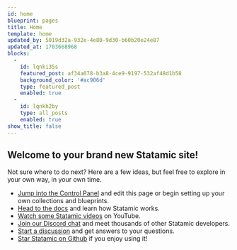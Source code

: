 ```yaml
---
id: home
blueprint: pages
title: Home
template: home
updated_by: 5019d32a-932e-4e80-9d30-b60b20e24e87
updated_at: 1703668968
blocks:
  -
    id: lqnki35s
    featured_post: af34a078-b3a8-4ce9-9197-532af48d1b58
    background_color: '#ac906d'
    type: featured_post
    enabled: true
  -
    id: lqnkh2by
    type: all_posts
    enabled: true
show_title: false
---
```

## Welcome to your brand new Statamic site!

Not sure where to do next? Here are a few ideas, but feel free to explore in your own way, in your own time.

- [Jump into the Control Panel](/cp) and edit this page or begin setting up your own collections and blueprints.
- [Head to the docs](https://statamic.dev) and learn how Statamic works.
- [Watch some Statamic videos](https://youtube.com/statamic) on YouTube.
- [Join our Discord chat](https://statamic.com/discord) and meet thousands of other Statamic developers.
- [Start a discussion](https://github.com/statamic/cms/discussions) and get answers to your questions.
- [Star Statamic on Github](https://github.com/statamic/cms) if you enjoy using it!
